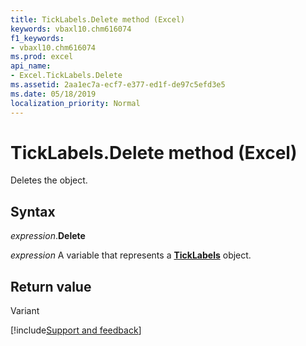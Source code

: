 ```yaml
---
title: TickLabels.Delete method (Excel)
keywords: vbaxl10.chm616074
f1_keywords:
- vbaxl10.chm616074
ms.prod: excel
api_name:
- Excel.TickLabels.Delete
ms.assetid: 2aa1ec7a-ecf7-e377-ed1f-de97c5efd3e5
ms.date: 05/18/2019
localization_priority: Normal
---
```



# TickLabels.Delete method (Excel)

Deletes the object.


## Syntax

_expression_.**Delete**

_expression_ A variable that represents a **[TickLabels](Excel.TickLabels(object).md)** object.


## Return value

Variant




[!include[Support and feedback](~/includes/feedback-boilerplate.md)]